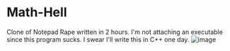 # Math-Hell
Clone of Notepad Rape written in 2 hours. I'm not attaching an executable since this program sucks. I swear I'll write this in C++ one day.
![image](https://github.com/UrkiMimi/Math-Hell/assets/74517821/2df8c673-f528-4dc6-92ae-79576da6648f)
